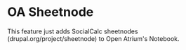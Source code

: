 OA Sheetnode
============

This feature just adds SocialCalc sheetnodes (drupal.org/project/sheetnode) to Open Atrium's Notebook.

